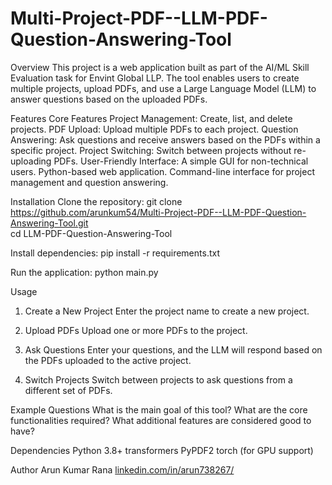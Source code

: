 # Multi-Project-PDF--LLM-PDF-Question-Answering-Tool

Overview
This project is a web application built as part of the AI/ML Skill Evaluation task for Envint Global LLP. The tool enables users to create multiple projects, upload PDFs, and use a Large Language Model (LLM) to answer questions based on the uploaded PDFs.

Features
Core Features
Project Management: Create, list, and delete projects.
PDF Upload: Upload multiple PDFs to each project.
Question Answering: Ask questions and receive answers based on the PDFs within a specific project.
Project Switching: Switch between projects without re-uploading PDFs.
User-Friendly Interface: A simple GUI for non-technical users.
Python-based web application.
Command-line interface for project management and question answering.

Installation
Clone the repository:
git clone https://github.com/arunkum54/Multi-Project-PDF--LLM-PDF-Question-Answering-Tool.git  
cd LLM-PDF-Question-Answering-Tool 

Install dependencies:
pip install -r requirements.txt  

Run the application:
python main.py  

Usage
1. Create a New Project
Enter the project name to create a new project.

2. Upload PDFs
Upload one or more PDFs to the project.

3. Ask Questions
Enter your questions, and the LLM will respond based on the PDFs uploaded to the active project.

4. Switch Projects
Switch between projects to ask questions from a different set of PDFs.

Example Questions
What is the main goal of this tool?
What are the core functionalities required?
What additional features are considered good to have?

Dependencies
Python 3.8+
transformers
PyPDF2
torch (for GPU support)

Author
Arun Kumar Rana
[linkedin.com/in/arun738267/](https://www.linkedin.com/in/arun738267/)
